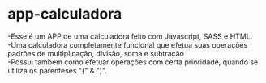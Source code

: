# app-calculadora

-Esse é um APP de uma calculadora feito com Javascript, SASS e HTML.  
-Uma calculadora completamente funcional que efetua suas operações padrões de multiplicação, divisão, soma e subtração  
-Possui tambem como efetuar operações com certa prioridade, quando se utiliza os parenteses "(" & ")".
